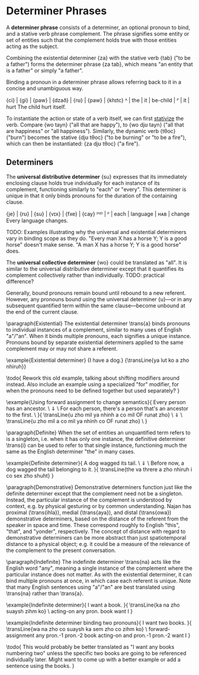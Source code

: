 # Determiner Phrases

A **determiner phrase** consists of a determiner, an optional pronoun to bind,
and a stative verb phrase complement. The phrase signifies some entity or set of
entities such that the complement holds true with those entities acting as the
subject.

Combining the existential determiner {za} with the stative verb {tab} ("to be a
father") forms the determiner phrase {za tab}, which means "an entity that is a
father" or simply "a father".

Binding a pronoun in a determiner phrase allows referring back to it in a
concise and unambiguous way.

<gloss>
{ci} | {gi} | {paw} | {dzað}   | {rʊ} | {paw} | {khɪtc}
ᴬ    | the  | it    | be-child | ᴾ    | it    | hurt
The child hurt itself.
</gloss>

To instantiate the action or state of a verb itself, we can first
[stativize](./stativization.md) the verb. Compare {wo tayn} ("all that are
happy"), to {wo djʊ tayn} ("all that are happiness" or "all happiness").
Similarly, the dynamic verb {tθoc} ("burn") becomes the stative {djʊ tθoc} ("to
be burning" or "to be a fire"), which can then be instantiated: {za djʊ tθoc}
("a fire").

## Determiners

The **universal distributive determiner** {su} expresses that its immediately
enclosing clause holds true individually for each instance of its complement,
functioning similarly to "each" or "every". This determiner is unique in that it
only binds pronouns for the duration of the containing clause.

<gloss>
{je} | {rʊ} | {su} | {vɪx}    | {fxe} | {cay}
ᴵᴺᴰ  | ᴾ    | each | language | ʜᴀʙ   | change
Every language changes.
</gloss>

TODO: Examples illustrating why the universal and existential determiners vary
in binding scope as they do. "Every man X has a horse Y; Y is a good horse"
doesn't make sense. "A man X has a horse Y; Y is a good horse" does.


The **universal collective determiner** {wo} could be translated as "all". It is
similar to the universal distributive determiner except that it quantifies its
complement collectively rather than individually. TODO: practical difference?


Generally, bound pronouns remain bound until rebound to a new referent. However,
any pronouns bound using the universal determiner {u}—or in any subsequent
quantified term within the same clause—become unbound at the end of the current
clause.

\paragraph{Existential} The existential determiner \trans{a} binds pronouns to
individual instances of a complement, similar to many uses of English
"a"/"an". When it binds multiple pronouns, each signifies a unique instance.
Pronouns bound by separate existential determiners applied to the same
complement may or may not share a referent.

\example{Existential determiner}
{I have a dog.}
{\transLine{ya lut ko a zho nhiruh}}

\todo{ Rework this old example, talking about shifting modifiers around instead.
	Also include an example using a specialized "for" modifier, for when the
	pronouns need to be defined together but used separately? }

\example{Using forward assignment to change semantics}{
	Every person has an ancestor. \\
	$\Downarrow$ \\
	For each person, there's a person that's an ancestor to the first. \\
}{
	\transLine{u zho mil ya nhinh a co mil OF runat zho} \\
	$\Downarrow$ \\
	\transLine{u zho mil a co mil ya nhinh co OF runat zho} \\
}

\paragraph{Definite} When the set of entities an unquantified term refers to is
a singleton, i.e. when it has only one instance, the definitive determiner
\trans{i} can be used to refer to that single instance, functioning much the
same as the English determiner "the" in many cases.

\example{Definite determiner}{
	A dog wagged its tail. \\
	$\Downarrow$ \\
	Before now, a dog wagged the tail belonging to it.
}{
	\transLine{the va threre a zho nhiruh i co sex zho shuht}
}

\paragraph{Demonstrative} Demonstrative determiners function just like the
definite determiner except that the complement need not be a singleton. Instead,
the particular instance of the complement is understood by context, e.g. by
physical gesturing or by common understanding. Najan has proximal
(\trans{ihla}), medial (\trans{aya}), and distal (\trans{owa}) demonstrative
determiners, based on the distance of the referent from the speaker in space and
time. These correspond roughly to English "this", "that", and "yonder",
respectively. The concept of distance with regard to demonstrative determiners
can be more abstract than just spatiotemporal distance to a physical object;
e.g. it could be a measure of the relevance of the complement to the present
conversation.

\paragraph{Indefinite} The indefinite determiner \trans{na} acts like the
English word "any", meaning a single instance of the complement where the
particular instance does not matter. As with the existential determiner, it can
bind multiple pronouns at once, in which case each referent is unique. Note that
many English sentences using "a"/"an" are best translated using \trans{na}
rather than \trans{a}.

\example{Indefinite determiner}{
	I want a book.
}{
	\transLine{ka na zho suaysh zihm ko}
	\\
	acting-on any pron. book want I
}

\example{Indefinite determiner binding two pronouns}{
	I want two books.
}{
	\transLine{wa na zho co suaysh ka sem zho co zihm ko}
	\\
	forward-assignment any pron.-1 pron.-2 book acting-on and pron.-1 pron.-2 want I
}

\todo{ This would probably be better translated as "I want any books numbering
	two" unless the specific two books are going to be referenced individually
	later. Might want to come up with a better example or add a sentence using
	the books. }
